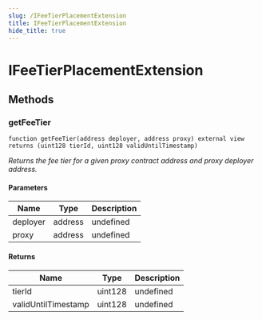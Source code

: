 ```yaml
---
slug: /IFeeTierPlacementExtension
title: IFeeTierPlacementExtension
hide_title: true
---
```


# IFeeTierPlacementExtension

## Methods

### getFeeTier

```solidity
function getFeeTier(address deployer, address proxy) external view returns (uint128 tierId, uint128 validUntilTimestamp)
```

_Returns the fee tier for a given proxy contract address and proxy deployer address._

#### Parameters

| Name     | Type    | Description |
| -------- | ------- | ----------- |
| deployer | address | undefined   |
| proxy    | address | undefined   |

#### Returns

| Name                | Type    | Description |
| ------------------- | ------- | ----------- |
| tierId              | uint128 | undefined   |
| validUntilTimestamp | uint128 | undefined   |
